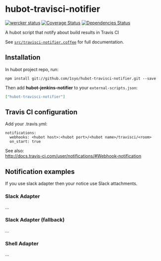 # hubot-travisci-notifier
[![wercker status](https://app.wercker.com/status/71970c048305e901b515caed8e7f938b/s/master "wercker status")](https://app.wercker.com/project/bykey/71970c048305e901b515caed8e7f938b)
[![Coverage Status](http://img.shields.io/coveralls/1syo/hubot-travisci-notifier.svg?style=flat)](https://coveralls.io/r/1syo/hubot-travisci-notifier)
[![Dependencies Status](http://img.shields.io/david/1syo/hubot-travisci-notifier.svg?style=flat)](https://david-dm.org/1syo/hubot-travisci-notifier)

A hubot script that notify about build results in Travis CI

See [`src/travisci-notifier.coffee`](src/travisci-notifier.coffee) for full documentation.

## Installation

In hubot project repo, run:

`npm install git://github.com/1syo/hubot-travisci-notifier.git --save`

Then add **hubot-jenkins-notifier** to your `external-scripts.json`:

```json
["hubot-travisci-notifier"]
```

## Travis CI configuration

Add your .travis.yml:

```
notifications:
  webhooks: <hubot host>:<hubot port>/<hubot name>/travisci/<room>
  on_start: true
```

See also:  
http://docs.travis-ci.com/user/notifications/#Webhook-notification

## Notification examples

If you use slack adapter then your notice use Slack attachments.

### Slack Adapter

...

### Slack Adapter (fallback)

...

### Shell Adapter

...
